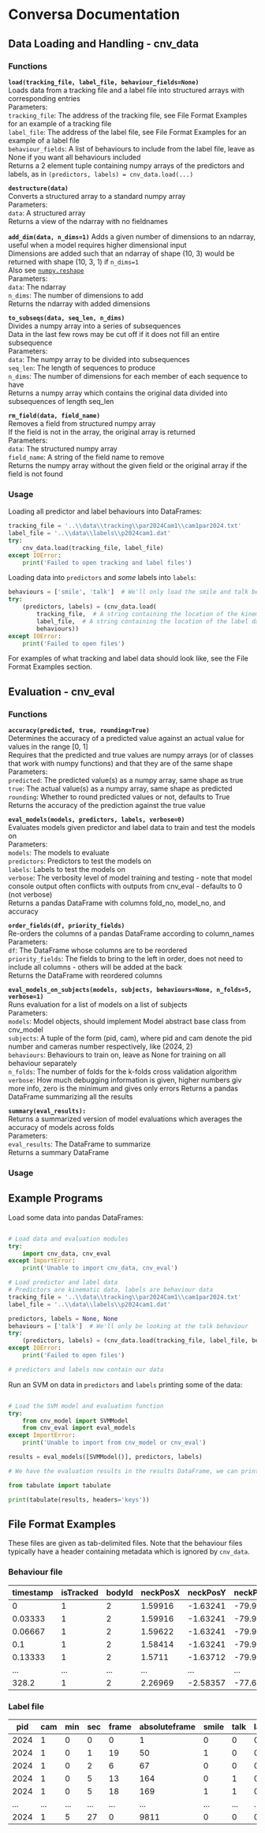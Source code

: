 # Conversa Documentation

## Data Loading and Handling - cnv_data

### Functions

**```load(tracking_file, label_file, behaviour_fields=None)```**  
    Loads data from a tracking file and a label file into structured arrays with corresponding entries  
    Parameters:  
        ```tracking_file```: The address of the tracking file, see File Format Examples for an example of a tracking file  
        ```label_file```: The address of the label file, see File Format Examples  for an example of a label file  
        ```behaviour_fields```: A list of behaviours to include from the label file, leave as None if you want all behaviours included  
    Returns a 2 element tuple containing numpy arrays of the predictors and labels, as in ```(predictors, labels) = cnv_data.load(...)```  
    
**```destructure(data)```**  
    Converts a structured array to a standard numpy array  
    Parameters:  
        ```data```: A structured array  
    Returns a view of the ndarray with no fieldnames  
    
**```add_dim(data, n_dims=1)```**
    Adds a given number of dimensions to an ndarray, useful when a model requires higher dimensional input  
    Dimensions are added such that an ndarray of shape (10, 3) would be returned with shape (10, 3, 1) if ```n_dims=1```  
    Also see [```numpy.reshape```](https://docs.scipy.org/doc/numpy/reference/generated/numpy.reshape.html)  
    Parameters:  
        ```data```: The ndarray  
        ```n_dims```: The number of dimensions to add  
    Returns the ndarray with added dimensions  
    
**```to_subseqs(data, seq_len, n_dims)```**  
    Divides a numpy array into a series of subsequences  
    Data in the last few rows may be cut off if it does not fill an entire subsequence  
    Parameters:  
        ```data```: The numpy array to be divided into subsequences  
        ```seq_len```: The length of sequences to produce  
        ```n_dims```: The number of dimensions for each member of each sequence to have  
    Returns a numpy array which contains the original data divided into subsequences of length seq_len  
    
**```rm_field(data, field_name)```**  
    Removes a field from structured numpy array  
    If the field is not in the array, the original array is returned  
    Parameters:  
        ```data```: The structured numpy array  
        ```field_name```: A string of the field name to remove  
    Returns the numpy array without the given field or the original array if the field is not found  

### Usage

Loading all predictor and label behaviours into DataFrames:  
``` python
tracking_file = '..\\data\\tracking\\par2024Cam1\\cam1par2024.txt'
label_file = '..\\data\\labels\\p2024cam1.dat'
try:
    cnv_data.load(tracking_file, label_file)
except IOError:
    print('Failed to open tracking and label files')
```

Loading data into ```predictors``` and *some* labels into ```labels```:  
``` python
behaviours = ['smile', 'talk']  # We'll only load the smile and talk behaviours
try:
    (predictors, labels) = (cnv_data.load(
        tracking_file,  # A string containing the location of the kinematic tracking data
        label_file,  # A string containing the location of the label data
        behaviours))
except IOError:
    print('Failed to open files')
```

For examples of what tracking and label data should look like, see the File Format Examples section.

## Evaluation - cnv_eval

### Functions  

**```accuracy(predicted, true, rounding=True)```**  
    Determines the accuracy of a predicted value against an actual value for values in the range \[0, 1]  
    Requires that the predicted and true values are numpy arrays (or of classes that work with numpy functions) and that they are of the same shape  
    Parameters:  
        ```predicted```: The predicted value(s) as a numpy array, same shape as true  
        ```true```: The actual value(s) as a numpy array, same shape as predicted  
        ```rounding```: Whether to round predicted values or not, defaults to True  
        Returns the accuracy of the prediction against the true value  
    
**```eval_models(models, predictors, labels, verbose=0)```**  
    Evaluates models given predictor and label data to train and test the models on  
    Parameters:  
        ```models```: The models to evaluate  
        ```predictors```: Predictors to test the models on  
        ```labels```: Labels to test the models on   
        ```verbose```: The verbosity level of model training and testing - note that model console output often conflicts with outputs from cnv_eval - defaults to 0 (not verbose)  
    Returns a pandas DataFrame with columns fold_no, model_no, and accuracy  
    
**```order_fields(df, priority_fields)```**  
    Re-orders the columns of a pandas DataFrame according to column_names  
    Parameters:  
        ```df```: The DataFrame whose columns are to be reordered  
        ```priority_fields```: The fields to bring to the left in order, does not need to include all columns - others will be added at the back  
    Returns the DataFrame with reordered columns  
    
**```eval_models_on_subjects(models, subjects, behaviours=None, n_folds=5, verbose=1)```**  
    Runs evaluation for a list of models on a list of subjects  
    Parameters:  
        ```models```: Model objects, should implement Model abstract base class from cnv_model  
        ```subjects```: A tuple of the form (pid, cam), where pid and cam denote the pid number and cameras number respectively, like (2024, 2)  
        ```behaviours```: Behaviours to train on, leave as None for training on all behaviour separately  
        ```n_folds```: The number of folds for the k-folds cross validation algorithm  
        ```verbose```: How much debugging information is given, higher numbers giv more info, zero is the minimum and gives only errors
    Returns a pandas DataFrame summarizing all the results  
    
**```summary(eval_results):```**  
    Returns a summarized version of model evaluations which averages the accuracy of models across folds  
    Parameters:  
        ```eval_results```: The DataFrame to summarize  
    Returns a summary DataFrame  

### Usage



## Example Programs

Load some data into pandas DataFrames:

``` python

# Load data and evaluation modules
try:
    import cnv_data, cnv_eval
except ImportError:
    print('Unable to import cnv_data, cnv_eval')

# Load predictor and label data
# Predictors are kinematic data, labels are behaviour data
tracking_file = '..\\data\\tracking\\par2024Cam1\\cam1par2024.txt'
label_file = '..\\data\\labels\\p2024cam1.dat'

predictors, labels = None, None
behaviours = ['talk']  # We'll only be looking at the talk behaviour
try:
    (predictors, labels) = (cnv_data.load(tracking_file, label_file, behaviours))
except IOError:
    print('Failed to open files')

# predictors and labels now contain our data

```

Run an SVM on data in ```predictors``` and ```labels``` printing some of the data:

``` python

# Load the SVM model and evaluation function
try:
    from cnv_model import SVMModel
    from cnv_eval import eval_models
except ImportError:
    print('Unable to import from cnv_model or cnv_eval')

results = eval_models([SVMModel()], predictors, labels)

# We have the evaluation results in the results DataFrame, we can print these out in a table

from tabulate import tabulate

print(tabulate(results, headers='keys'))

```

## File Format Examples

These files are given as tab-delimited files.  Note that the behaviour files typically have a header containing metadata which is ignored by ```cnv_data```.

### Behaviour file

| timestamp | isTracked | bodyId | neckPosX | neckPosY | neckPosZ | ... | Jaw_Open |
|-----------|-----------|--------|----------|----------|----------|-----|----------|
| 0         | 1         | 2      | 1.59916  | -1.63241 | -79.9777 | ... | 0        |
| 0.03333   | 1         | 2      | 1.59916  | -1.63241 | -79.9777 | ... | 0        |
| 0.06667   | 1         | 2      | 1.59622  | -1.63241 | -79.9777 | ... | 0        |
| 0.1       | 1         | 2      | 1.58414  | -1.63241 | -79.9777 | ... | 0        |
| 0.13333   | 1         | 2      | 1.5711   | -1.63712 | -79.9777 | ... | 0        |
| ...       | ...       | ...    | ...      | ...      | ...      | ... | ...      |
| 328.2     | 1         | 2      | 2.26969  | -2.58357 | -77.6746 | ... | 1.77907  |

### Label file

| pid  | cam | min | sec | frame | absoluteframe | smile | talk | laugh |
|------|-----|-----|-----|-------|---------------|-------|------|-------|
| 2024 | 1   | 0   | 0   | 0     | 1             | 0     | 0    | 0     |
| 2024 | 1   | 0   | 1   | 19    | 50            | 1     | 0    | 0     |
| 2024 | 1   | 0   | 2   | 6     | 67            | 0     | 0    | 0     |
| 2024 | 1   | 0   | 5   | 13    | 164           | 0     | 1    | 0     |
| 2024 | 1   | 0   | 5   | 18    | 169           | 1     | 1    | 0     |
| ...  | ... | ... | ... | ...   | ...           | ...   | ...  | ...   |
| 2024 | 1   | 5   | 27  | 0     | 9811          | 0     | 0    | 0     |
